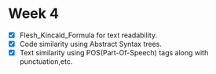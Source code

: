 # Week 4

- [x] Flesh_Kincaid_Formula for text readability.
- [X] Code similarity using Abstract Syntax trees.
- [X] Text similarity using POS(Part-Of-Speech) tags along with punctuation,etc.